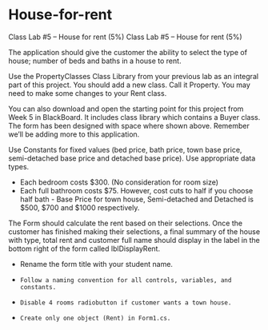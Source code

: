 # House-for-rent
Class Lab #5 – House for rent (5%)
Class Lab #5 – House for rent (5%) 
 
The application should give the customer the ability to select the type of house; number of beds and baths in a house to rent.   
 
Use the PropertyClasses Class Library from your previous lab as an integral part of this project. You should add a new class. Call it Property. You may need to make some changes to your Rent class.  
 
You can also download and open the starting point for this project from Week 5 in BlackBoard. It includes class library which contains a Buyer class. The form has been designed with space where shown above. Remember we’ll be adding more to this application. 
 
Use Constants for fixed values (bed price, bath price, town base price, semi-detached base price and detached base price).  Use appropriate data types. 
 
- Each bedroom costs $300. (No consideration for room size) 
- Each full bathroom costs $75. However, cost cuts to half if you choose half bath - Base Price for town house, Semi-detached and Detached is $500, $700 and $1000 respectively. 
 
The Form should calculate the rent based on their selections.  Once the customer has finished making their selections, a final summary of the house with type, total rent and customer full name should display in the label in the bottom right of the form called lblDisplayRent.  
 
- Rename the form title with your student name.
-     Follow a naming convention for all controls, variables, and constants.  
-     Disable 4 rooms radiobutton if customer wants a town house. 
-     Create only one object (Rent) in Form1.cs. 
